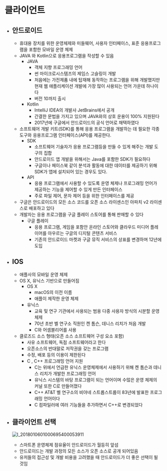 # 클라이언트

 * ## 안드로이드
    * 휴대용 장치를 위한 운영체제와 미들웨어, 사용자 인터페이스, 표준 응용프로그램을 포함한 모바일 운영 체제
    * JAVA 와 Kotlin으로 응용프로그램을 작성할 수 있음
       * JAVA
          * 객체 지향 프로그래밍 언어
          * 썬 마이크로시스템즈의 제임스 고슬링이 개발
          * 처음에는 가전제품 내에 탑재해 동작하는 프로그램을 위해 개발했지만 현재 웹 애플리케이션 개발에 가장 많이 사용되는 언어 가운데 하나이다
          * 버전 10까지 출시
       * Kotlin
          * IntelliJ IDEA의 개발사 JetBrains에서 공개
          * 간결한 문법을 가지고 있으며 JAVA와의 상호 운용이 100% 지원된다
          * 2017년에 구글에서 안드로이드의 공식 언어로 채택하였다
    * 소프트웨어 개발 키트(SDK)를 통해 응용 프로그램을 개발하는 데 필요한 각종 도구와 응용프로그램 인터페이스(API)를 제공한다.
       * SDK
          * 소프트웨어 기술자가 응용 프로그램등을 만들 수 있게 해주는 개발 도구의 집합
          * 안드로이드 앱 개발을 위해서는 Java를 포함한 SDK가 필요하다
          * 구글이나 페이스북 같이 분석과 활동에 대한 데이터를 제공하기 위해 SDK가 앱에 설치되어 있는 경우도 있다.
       * API
          * 응용 프로그램에서 사용할 수 있도록 운영 체제나 프로그래밍 언어가 제공하는 기능을 제어할 수 있게 만든 인터페이스
          * 주로 파일 제어, 문자 제어 등을 위한 인터페이스를 제공
    * 구글은 안드로이드의 모든 소스 코드를 오픈 소스 라이센스인 아파치 v2 라이센스로 배포하고 있다
    * 개발자는 응용 프로그램을 구글 플레이 스토어를 통해 판매할 수 있다
       * 구글 플레이
          * 응용 프로그램, 게임을 포함안 온라인 스토어와 클라우드 미디어 플레이어를 아우르는 구글의 디지털 콘텐츠 서비스
          * 기존의 안드로이드 마켓과 구글 뮤직 서비스의 상표를 변경하며 12년에 도입

 * ## IOS
    * 애플사의 모바일 운영 체제
    * OS X, 유닉스 기반으로 만들어짐   
       * OS X
          * macOS의 이전 이름
          * 애플이 제작한 운영 체제
       * 유닉스
          * 교육 및 연구 기관에서 사용되는 범용 다중 사용자 방식의 시분할 운영 체제
          * 70년 초반 벨 연구소 직원인 켄 톰슨, 데니스 리치가 처음 개발
          * C와 어셈블리어를 사용
    * 클로즈드 소스 형태(오픈 소스 소프트웨어 구성 요소 포함)
       * 사유 소프트웨어, 독점 소프트웨어라고 한다
       * 오픈소스의 반대말로 저작권을 갖는 프로그램
       * 수정, 배포 등의 이용이 제한된다
       * C , C++ 프로그래밍 언어 지원
          * C는 위에서 언급한 유닉스 운영체제에서 사용하기 위해 켄 톰슨과 데니스 리치가 개발한 프로그래밍 언어
          * 유닉스 시스템의 바탕 프로그램이 되는 언어이며 수많은 운영 체제의 커널 또한 C로 만들어졌다
          * C++ AT&T 벨 연구소의 비야네 스트롭스트룹이 83년에 발표한 프로그래밍 언어이다
          * C 컴파일러에 여러 기능들을 추가하면서 C++로 변경되었다

 * ## 클라이언트 선택
   ![l_2018010601000695400053911](https://user-images.githubusercontent.com/43487873/48965302-b22f2a80-effd-11e8-8861-df70369925f9.jpg)

    * 스마트폰 운영체제 점유율이 안드로이드가 월등히 앞섬
    * 안드로이드는 개발 과정의 모든 소스가 오픈 소스로 공개 되어있음
    * 유저들의 접근성 및 개발 비용을 고려했을 때 안드로이드가 더 좋은 선택이 될 것임
